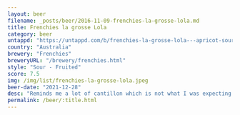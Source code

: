```yaml
---
layout: beer
filename: _posts/beer/2016-11-09-frenchies-la-grosse-lola.md
title: Frenchies la grosse Lola
category: beer
untappd: "https://untappd.com/b/frenchies-la-grosse-lola---apricot-sour/3942337"
country: "Australia"
brewery: "Frenchies"
breweryURL: "/brewery/frenchies.html"
style: "Sour - Fruited"
score: 7.5
img: /img/list/frenchies-la-grosse-lola.jpeg
beer-date: "2021-12-28"
desc: "Reminds me a lot of cantillon which is not what I was expecting. Slight mustyness. Lots of sediment in the bottom. It does deliver on the apricot"
permalink: /beer/:title.html
---
```

